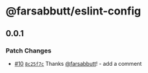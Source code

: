 # @farsabbutt/eslint-config

## 0.0.1

### Patch Changes

- [#10](https://github.com/farsabbutt/bahag-design-system/pull/10) [`8c25f7c`](https://github.com/farsabbutt/bahag-design-system/commit/8c25f7ce54f36fb333e882e8075ca7bc2764ebef) Thanks [@farsabbutt](https://github.com/farsabbutt)! - add a comment
